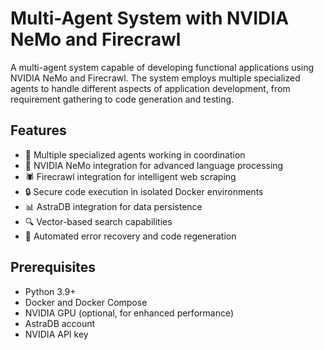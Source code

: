 # Multi-Agent System with NVIDIA NeMo and Firecrawl

A multi-agent system capable of developing functional applications using NVIDIA NeMo and Firecrawl. The system employs multiple specialized agents to handle different aspects of application development, from requirement gathering to code generation and testing.

## Features

- 🤖 Multiple specialized agents working in coordination
- 🧠 NVIDIA NeMo integration for advanced language processing
- 🕷️ Firecrawl integration for intelligent web scraping
- 🔒 Secure code execution in isolated Docker environments
- 📊 AstraDB integration for data persistence
- 🔍 Vector-based search capabilities
- 🔄 Automated error recovery and code regeneration

## Prerequisites

- Python 3.9+
- Docker and Docker Compose
- NVIDIA GPU (optional, for enhanced performance)
- AstraDB account
- NVIDIA API key
